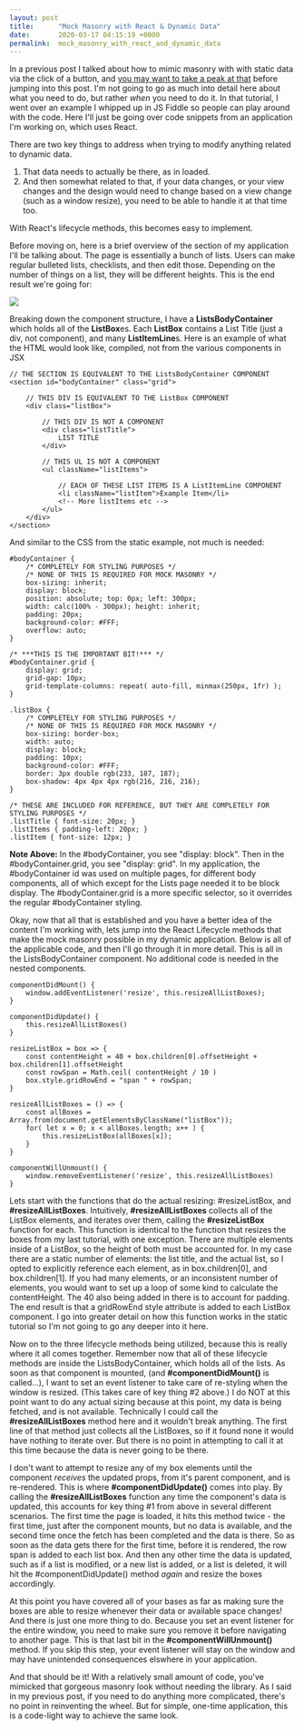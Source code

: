 ```yaml
---
layout: post
title:      "Mock Masonry with React & Dynamic Data"
date:       2020-03-17 04:15:19 +0000
permalink:  mock_masonry_with_react_and_dynamic_data
---
```



In a previous post I talked about how to mimic masonry with with static data via the click of a button, and [you may want to take a peak at that](https://saranderson13.github.io/how_to_mimic_masonry_with_css_grid_vanilla_js) before jumping into this post. I'm not going to go as much into detail here about what you need to do, but rather *when* you need to do it. In that tutorial, I went over an example I whipped up in JS Fiddle so people can play around with the code. Here I'll just be going over code snippets from an application I'm working on, which uses React. 

There are two key things to address when trying to modify anything related to dynamic data. 

1. That data needs to actually be there, as in loaded. 
2. And then somewhat related to that, if your data changes, or your view changes and the design would need to change based on a view change (such as a window resize), you need to be able to handle it at that time too. 

With React's lifecycle methods, this becomes easy to implement. 

Before moving on, here is a brief overview of the section of my application I'll be talking about. The page is essentially a bunch of lists. Users can make regular bulleted lists, checklists, and then edit those. Depending on the number of things on a list, they will be different heights. This is the end result we're going for:

![](https://i.ibb.co/C6vkcCX/Aesthetic-Lists.png)

Breaking down the component structure, I have a **ListsBodyContainer** which holds all of the **ListBox**es. Each **ListBox** contains a List Title (just a div, not component), and many **ListItemLine**s. Here is an example of what the HTML would look like, compiled, not from the various components in JSX

```
// THE SECTION IS EQUIVALENT TO THE ListsBodyContainer COMPONENT
<section id="bodyContainer" class="grid">

    // THIS DIV IS EQUIVALENT TO THE ListBox COMPONENT
    <div class="listBox">
		
        // THIS DIV IS NOT A COMPONENT
        <div class="listTitle">
            LIST TITLE
        </div>
				
        // THIS UL IS NOT A COMPONENT
        <ul className="listItems">
				    
            // EACH OF THESE LIST ITEMS IS A ListItemLine COMPONENT
            <li className="listItem">Example Item</li>
            <!-- More listItems etc -->
        </ul>
    </div>
</section>
```

And similar to the CSS from the static example, not much is needed:


```
#bodyContainer {
    /* COMPLETELY FOR STYLING PURPOSES */
    /* NONE OF THIS IS REQUIRED FOR MOCK MASONRY */
    box-sizing: inherit;
    display: block;
    position: absolute; top: 0px; left: 300px;
    width: calc(100% - 300px); height: inherit;
    padding: 20px;
    background-color: #FFF;
    overflow: auto;
}

/* ***THIS IS THE IMPORTANT BIT!*** */
#bodyContainer.grid {
    display: grid;
    grid-gap: 10px;
    grid-template-columns: repeat( auto-fill, minmax(250px, 1fr) );
}
    
.listBox {
    /* COMPLETELY FOR STYLING PURPOSES */
    /* NONE OF THIS IS REQUIRED FOR MOCK MASONRY */
    box-sizing: border-box;
    width: auto;
    display: block;
    padding: 10px;
    background-color: #FFF;
    border: 3px double rgb(233, 187, 187);
    box-shadow: 4px 4px 4px rgb(216, 216, 216);
}

/* THESE ARE INCLUDED FOR REFERENCE, BUT THEY ARE COMPLETELY FOR STYLING PURPOSES */
.listTitle { font-size: 20px; }
.listItems { padding-left: 20px; }
.listItem { font-size: 12px; }
```

**Note Above:** In the #bodyContainer, you see "display: block". Then in the #bodyContainer.grid, you see "display: grid". In my application, the #bodyContainer id was used on multiple pages, for different body components, all of which except for the Lists page needed it to be block display. The #bodyContainer.grid is a more specific selector, so it overrides the regular #bodyContainer styling.

Okay, now that all that is established and you have a better idea of the content I'm working with, lets jump into the React Lifecycle methods that make the mock masonry possible in my dynamic application. Below is all of the applicable code, and then I'll go through it in more detail. This is all in the ListsBodyContainer component. No additional code is needed in the nested components.

```
componentDidMount() {
    window.addEventListener('resize', this.resizeAllListBoxes);
}

componentDidUpdate() {
    this.resizeAllListBoxes()
}

resizeListBox = box => {
    const contentHeight = 40 + box.children[0].offsetHeight + box.children[1].offsetHeight
    const rowSpan = Math.ceil( contentHeight / 10 )
    box.style.gridRowEnd = "span " + rowSpan;
}

resizeAllListBoxes = () => {
    const allBoxes = Array.from(document.getElementsByClassName("listBox"));
    for( let x = 0; x < allBoxes.length; x++ ) {
        this.resizeListBox(allBoxes[x]);
    }
}

componentWillUnmount() {
    window.removeEventListener('resize', this.resizeAllListBoxes)
}
```

Lets start with the functions that do the actual resizing: #resizeListBox, and **#resizeAllListBoxes**. Intuitively, **#resizeAllListBoxes** collects all of the ListBox elements, and iterates over them, calling the **#resizeListBox** function for each. This function is identical to the function that resizes the boxes from my last tutorial, with one exception. There are multiple elements inside of a ListBox, so the height of both must be accounted for. In my case there are a static number of elements: the list title, and the actual list, so I opted to explicitly reference each element, as in box.children[0], and box.children[1]. If you had many elements, or an inconsistent number of elements, you would want to set up a loop of some kind to calculate the contentHeight. The 40 also being added in there is to account for padding. The end result is that a gridRowEnd style attribute is added to each ListBox component. I go into greater detail on how this function works in the static tutorial so I'm not going to go any deeper into it here.

Now on to the three lifecycle methods being utilized, because this is really where it all comes together. Remember now that all of these lifecycle methods are inside the ListsBodyContainer, which holds all of the lists. As soon as that component is mounted, (and **#componentDidMount()** is called...), I want to set an event listener to take care of re-styling when the window is resized. (This takes care of key thing #2 above.) I do NOT at this point want to do any actual sizing because at this point, my data is being fetched, and is not available. Technically I could call the **#resizeAllListBoxes** method here and it wouldn't break anything. The first line of that method just collects all the ListBoxes, so if it found none it would have nothing to iterate over. But there is no point in attempting to call it at this time because the data is never going to be there.

I don't want to attempt to resize any of my box elements until the component *receives* the updated props, from it's parent component, and is re-rendered. This is where **#componentDidUpdate()** comes into play. By calling the **#resizeAllListBoxes** function any time the component's data is updated, this accounts for key thing #1 from above in several different scenarios. The first time the page is loaded, it hits this method twice - the first time, just after the component mounts, but no data is available, and the second time once the fetch has been completed and the data is there. So as soon as the data gets there for the first time, before it is rendered, the row span is added to each list box. And then any other time the data is updated, such as if a list is modified, or a new list is added, or a list is deleted, it will hit the #componentDidUpdate() method *again* and resize the boxes accordingly.

At this point you have covered all of your bases as far as making sure the boxes are able to resize whenever their data or available space changes! And there is just one more thing to do. Because you set an event listener for the entire window, you need to make sure you remove it before navigating to another page. This is that last bit in the **#componentWillUnmount()** method. If you skip this step, your event listener will stay on the window and may have unintended consequences elswhere in your application.

And that should be it! With a relatively small amount of code, you've mimicked that gorgeous masonry look without needing the library. As I said in my previous post, if you need to do anything more complicated, there's no point in reinventing the wheel. But for simple, one-time application, this is a code-light way to achieve the same look.

